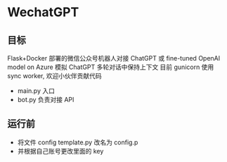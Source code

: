 # WechatGPT

## 目标

Flask+Docker 部署的微信公众号机器人对接 ChatGPT 或 fine-tuned OpenAI model on Azure
模拟 ChatGPT 多轮对话中保持上下文
目前 gunicorn 使用 sync worker, 欢迎小伙伴贡献代码

- main.py 入口
- bot.py 负责对接 API

## 运行前

- 将文件 config template.py 改名为 config.p
- 并根据自己账号更改里面的 key
